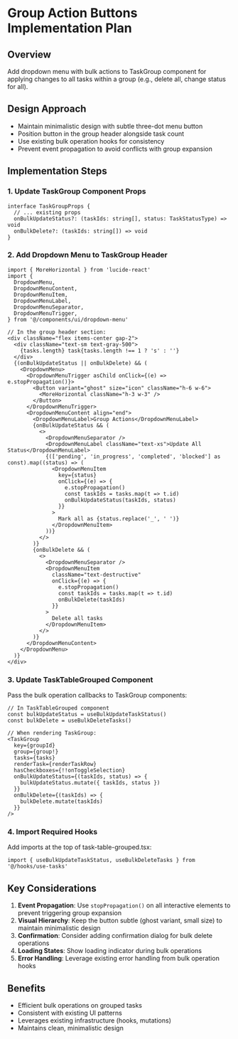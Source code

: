 # Group Action Buttons Implementation Plan

## Overview
Add dropdown menu with bulk actions to TaskGroup component for applying changes to all tasks within a group (e.g., delete all, change status for all).

## Design Approach
- Maintain minimalistic design with subtle three-dot menu button
- Position button in the group header alongside task count
- Use existing bulk operation hooks for consistency
- Prevent event propagation to avoid conflicts with group expansion

## Implementation Steps

### 1. Update TaskGroup Component Props
```tsx
interface TaskGroupProps {
  // ... existing props
  onBulkUpdateStatus?: (taskIds: string[], status: TaskStatusType) => void
  onBulkDelete?: (taskIds: string[]) => void
}
```

### 2. Add Dropdown Menu to TaskGroup Header
```tsx
import { MoreHorizontal } from 'lucide-react'
import {
  DropdownMenu,
  DropdownMenuContent,
  DropdownMenuItem,
  DropdownMenuLabel,
  DropdownMenuSeparator,
  DropdownMenuTrigger,
} from '@/components/ui/dropdown-menu'

// In the group header section:
<div className="flex items-center gap-2">
  <div className="text-sm text-gray-500">
    {tasks.length} task{tasks.length !== 1 ? 's' : ''}
  </div>
  {(onBulkUpdateStatus || onBulkDelete) && (
    <DropdownMenu>
      <DropdownMenuTrigger asChild onClick={(e) => e.stopPropagation()}>
        <Button variant="ghost" size="icon" className="h-6 w-6">
          <MoreHorizontal className="h-3 w-3" />
        </Button>
      </DropdownMenuTrigger>
      <DropdownMenuContent align="end">
        <DropdownMenuLabel>Group Actions</DropdownMenuLabel>
        {onBulkUpdateStatus && (
          <>
            <DropdownMenuSeparator />
            <DropdownMenuLabel className="text-xs">Update All Status</DropdownMenuLabel>
            {(['pending', 'in_progress', 'completed', 'blocked'] as const).map((status) => (
              <DropdownMenuItem
                key={status}
                onClick={(e) => {
                  e.stopPropagation()
                  const taskIds = tasks.map(t => t.id)
                  onBulkUpdateStatus(taskIds, status)
                }}
              >
                Mark all as {status.replace('_', ' ')}
              </DropdownMenuItem>
            ))}
          </>
        )}
        {onBulkDelete && (
          <>
            <DropdownMenuSeparator />
            <DropdownMenuItem
              className="text-destructive"
              onClick={(e) => {
                e.stopPropagation()
                const taskIds = tasks.map(t => t.id)
                onBulkDelete(taskIds)
              }}
            >
              Delete all tasks
            </DropdownMenuItem>
          </>
        )}
      </DropdownMenuContent>
    </DropdownMenu>
  )}
</div>
```

### 3. Update TaskTableGrouped Component
Pass the bulk operation callbacks to TaskGroup components:

```tsx
// In TaskTableGrouped component
const bulkUpdateStatus = useBulkUpdateTaskStatus()
const bulkDelete = useBulkDeleteTasks()

// When rendering TaskGroup:
<TaskGroup
  key={groupId}
  group={group!}
  tasks={tasks}
  renderTask={renderTaskRow}
  hasCheckboxes={!!onToggleSelection}
  onBulkUpdateStatus={(taskIds, status) => {
    bulkUpdateStatus.mutate({ taskIds, status })
  }}
  onBulkDelete={(taskIds) => {
    bulkDelete.mutate(taskIds)
  }}
/>
```

### 4. Import Required Hooks
Add imports at the top of task-table-grouped.tsx:
```tsx
import { useBulkUpdateTaskStatus, useBulkDeleteTasks } from '@/hooks/use-tasks'
```

## Key Considerations

1. **Event Propagation**: Use `stopPropagation()` on all interactive elements to prevent triggering group expansion
2. **Visual Hierarchy**: Keep the button subtle (ghost variant, small size) to maintain minimalistic design
3. **Confirmation**: Consider adding confirmation dialog for bulk delete operations
4. **Loading States**: Show loading indicator during bulk operations
5. **Error Handling**: Leverage existing error handling from bulk operation hooks

## Benefits
- Efficient bulk operations on grouped tasks
- Consistent with existing UI patterns
- Leverages existing infrastructure (hooks, mutations)
- Maintains clean, minimalistic design